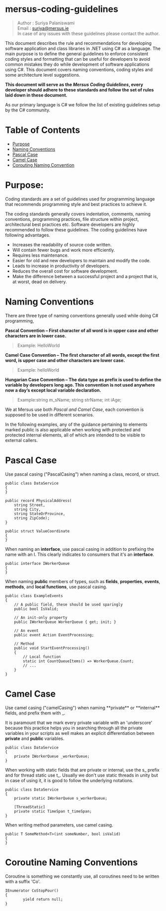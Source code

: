 # mersus-coding-guidelines

> Author : Suriya Palaniswami <br>
> Email : suriya@mersus.ie <br>
> In case of any issues with these guidelines please contact the author.

This document describes the rule and recommendations for developing software application and class libraries in .NET using C# as a language. The main purpose is to define the general guidelines to enforce consistent coding styles and formatting that can be useful for developers to avoid common mistakes they do while development of software applications using C#. This document covers naming conventions, coding styles and some architecture level suggestions.

**This document will serve as the _Mersus Coding Guidelines_, every developer should adhere to these standards and follow the set of rules laid down in these document.**

As our primary language is C# we follow the list of existing guidelines setup by the C# community.

# Table of Contents

- <a href ="#purpose"> Purpose </a>
- <a href = "#namingConventions"> Naming Conventions </a>
- <a href = "#pascalCase"> Pascal Case </a>
- <a href = "#camelCase"> Camel Case </a>
- <a href = "#coroutine"> Corouting Naming Convention </a>

# Purpose:

<div id="purpose">Coding standards are a set of guidelines used for programming language that recommends programming style and best practices to achieve it. </div>
 
The coding standards generally covers indentation, comments, naming conventions, programming practices, file structure within project, architectural best practices etc. Software developers are highly recommended to follow these guidelines. The coding guidelines have following advantages.
- Increases the readability of source code written.
- Will contain fewer bugs and work more efficiently.
- Requires less maintenance.
- Easier for old and new developers to maintain and modify the code.
- Leads to increase in productivity of developers.
- Reduces the overall cost for software development.
- Make the difference between a successful project and a project that is, at worst, dead on delivery. 


# Naming Conventions

<div id = "namingConventions">There are three type of naming conventions generally used while doing C# programming, <br> </div>

**Pascal Convention – First character of all word is in upper case and other characters are in lower case.** <br>
> Example: HelloWorld <br>

**Camel Case Convention – The first character of all words, except the first word, is upper case and other characters are lower case.** <br>
> Example: helloWorld <br>

**Hungarian Case Convention – The data type as prefix is used to define the variable by developers long ago. This convention is not used anywhere now a day’s except local variable declaration.**
> Example:string m_sName; string strName; int iAge;

We at Mersus use both _Pascal and Camel Case_, each convention is supposed to be used in different scenarios.

In the following examples, any of the guidance pertaining to elements marked public is also applicable when working with protected and protected internal elements, all of which are intended to be visible to external callers. 

# Pascal Case

<div id = "pascalCase">Use pascal casing ("PascalCasing") when naming a class, record, or struct. </div>

```
public class DataService
{
}
```

```
public record PhysicalAddress(
    string Street,
    string City,
    string StateOrProvince,
    string ZipCode);
}
```

```
public struct ValueCoordinate
{
}
```
When naming an **interface**, use pascal casing in addition to prefixing the name with an I. This clearly indicates to consumers that it's an **interface**.

```
public interface IWorkerQueue
{
}
```

When naming **public** members of types, such as **fields**, **properties**, **events**, **methods**, and **local functions**, use pascal casing.

```
public class ExampleEvents
{
    // A public field, these should be used sparingly
    public bool IsValid;

    // An init-only property
    public IWorkerQueue WorkerQueue { get; init; }

    // An event
    public event Action EventProcessing;

    // Method
    public void StartEventProcessing()
    {
        // Local function
        static int CountQueueItems() => WorkerQueue.Count;
        // ...
    }
}
```


# Camel Case

<div id="camelCase">Use camel casing ("camelCasing") when naming **private** or **internal** fields, and prefix them with _. </div>

It is paramount that we mark every private variable with an 'underscore' because this practice helps you in searching through all the private variables in your scripts as well makes an explicit differentiation between **private** and **public** variables. 

```
public class DataService
{
    private IWorkerQueue _workerQueue;
}
```
When working with static fields that are private or internal, use the s_ prefix and for thread static use t_.
Usually we don't use static threads in unity but in case of using it, it is good to follow the underlying notations.

```
public class DataService
{
    private static IWorkerQueue s_workerQueue;

    [ThreadStatic]
    private static TimeSpan t_timeSpan;
}
```

When writing method parameters, use camel casing.

```
public T SomeMethod<T>(int someNumber, bool isValid)
{
}
```

# Coroutine Naming Conventions

<div id="coroutine"> Coroutine is something we constantly use, all coroutines need to be written with a suffix 'Co'. </div>

```
IEnumerator CoStopPour()
{
        yield return null;   
}
```

